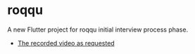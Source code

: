 # roqqu

A new Flutter project for roqqu initial interview process phase.

- [The recorded video as requested](https://github.com/user-attachments/assets/b7b9a4e5-aa04-4140-85bb-1740b26eda97)
